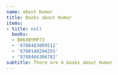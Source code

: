 ```yaml
---
name: about Humor
title: Books about Humor
items:
- title: null
  books:
  - B06XWYMP73
  - '9788483009512'
  - '9780140294255'
  - '9788466306782'
subtitle: There are 4 books about Humor
---
```



